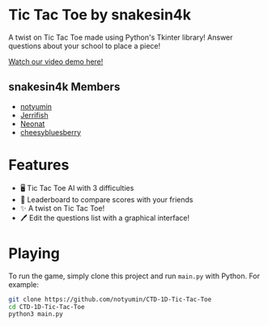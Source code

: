 # Tic Tac Toe by snakesin4k
A twist on Tic Tac Toe made using Python's Tkinter library! Answer questions about your school to place a piece!

[Watch our video demo here!](https://youtu.be/gF7FKrfIHYw?si=2oV9SjuPd2GGA16x)

## snakesin4k Members
- [notyumin](https://github.com/notyumin)
- [Jerrifish](https://github.com/Jerrifish)
- [Neonat](https://github.com/neonat) 
- [cheesybluesberry](https://github.com/cheesybluesberry) 

# Features
- 🖥️ Tic Tac Toe AI with 3 difficulties 
- 💯 Leaderboard to compare scores with your friends 
- ✨ A twist on Tic Tac Toe!
- 🖊  Edit the questions list with a graphical interface!

# Playing
To run the game, simply clone this project and run `main.py` with Python. For example:
```bash
git clone https://github.com/notyumin/CTD-1D-Tic-Tac-Toe
cd CTD-1D-Tic-Tac-Toe
python3 main.py
```
